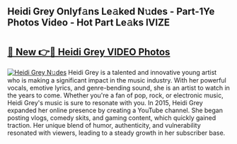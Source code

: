 ## Heidi Grey Onlyf𝚊ns Le𝚊ked N𝚞des - Part-1Ye Photos Video - Hot Part Le𝚊ks lVIZE

# <h2><a href="http://ac44039.deff.icu/?id=Heidi+Grey">🔗 New 👉🔴 Heidi Grey VIDEO Photos</a></h2>

[![Heidi Grey N𝚞des](https://i.imgur.com/rIISA9y.gif)](http://ac44039.deff.icu/?id=Heidi+Grey)
Heidi Grey is a talented and innovative young artist who is making a significant impact in the music industry. With her powerful vocals, emotive lyrics, and genre-bending sound, she is an artist to watch in the years to come. Whether you're a fan of pop, rock, or electronic music, Heidi Grey's music is sure to resonate with you. In 2015, Heidi Grey expanded her online presence by creating a YouTube channel. She began posting vlogs, comedy skits, and gaming content, which quickly gained traction. Her unique blend of humor, authenticity, and vulnerability resonated with viewers, leading to a steady growth in her subscriber base.

